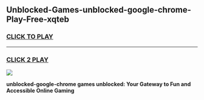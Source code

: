
## Unblocked-Games-unblocked-google-chrome-Play-Free-xqteb
<h3>
<a href="https://premium76.site?title=unblocked-google-chrome&ref=10A">CLICK TO PLAY</a></h3>
<hr>

<h3>
<a href="https://premium76.site?title=unblocked-google-chrome&ref=10A">CLICK 2 PLAY</a>
  
</h3>

<a href="https://premium76.site?title=unblocked-google-chrome&ref=10A"><img src="https://clearcache.store/games.png"></a>


**unblocked-google-chrome games unblocked: Your Gateway to Fun and Accessible Online Gaming**
